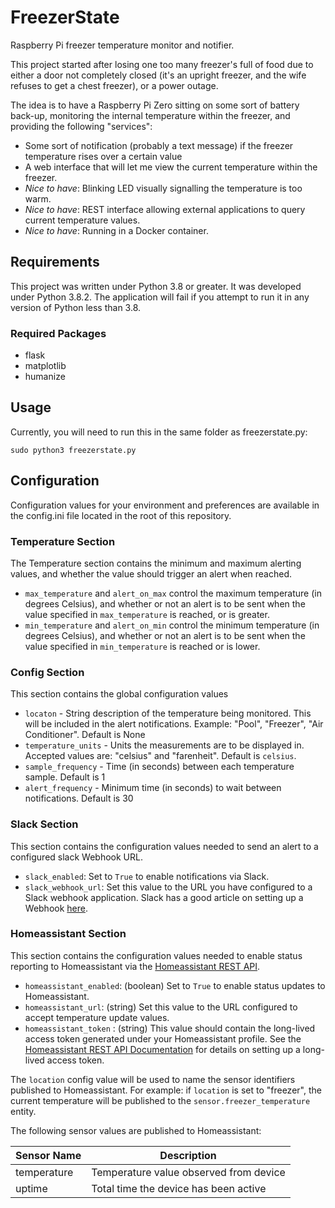 # FreezerState
Raspberry Pi freezer temperature monitor and notifier.

This project started after losing one too many freezer's full of food due to either a door not completely closed (it's an upright freezer, and the wife refuses to get a chest freezer), or a power outage.

The idea is to have a Raspberry Pi Zero sitting on some sort of battery back-up, monitoring the internal temperature within the freezer, and providing the following "services":

* Some sort of notification (probably a text message) if the freezer temperature rises over a certain value
* A web interface that will let me view the current temperature within the freezer.
* _Nice to have_: Blinking LED visually signalling the temperature is too warm.
* _Nice to have_: REST interface allowing external applications to query current temperature values.
* _Nice to have_: Running in a Docker container.


## Requirements

This project was written under Python 3.8 or greater. It was developed under Python 3.8.2. The application will fail if you attempt to run it in any version of Python less than 3.8.

### Required Packages

* flask
* matplotlib
* humanize

## Usage

Currently, you will need to run this in the same folder as freezerstate.py:

```
sudo python3 freezerstate.py
```

## Configuration

Configuration values for your environment and preferences are available in the config.ini file located in the root of this repository.

### Temperature Section

The Temperature section contains the minimum and maximum alerting values, and whether the value should trigger an alert when reached.

- `max_temperature` and `alert_on_max` control the maximum temperature (in degrees Celsius), and whether or not an alert is to be sent when the value specified in `max_temperature` is reached, or is greater.
- `min_temperature` and `alert_on_min` control the minimum temperature (in degrees Celsius), and whether or not an alert is to be sent when the value specified in `min_temperature` is reached or is lower.

### Config Section

This section contains the global configuration values

- `locaton` - String description of the temperature being monitored. This will be included in the alert notifications. Example: "Pool", "Freezer", "Air Conditioner". Default is None
- `temperature_units` - Units the measurements are to be displayed in. Accepted values are: "celsius" and "farenheit". Default is `celsius`.
- `sample_frequency` - Time (in seconds) between each temperature sample. Default is 1
- `alert_frequency` - Minimum time (in seconds) to wait between notifications. Default is 30

### Slack Section

This section contains the configuration values needed to send an alert to a configured slack Webhook URL.

- `slack_enabled`: Set to `True` to enable notifications via Slack.
- `slack_webhook_url`: Set this value to the URL you have configured to a Slack webhook application. Slack has a good article on setting up a Webhook [here](https://api.slack.com/messaging/webhooks).

### Homeassistant Section

This section contains the configuration values needed to enable status reporting to Homeassistant via the [Homeassistant REST API](https://developers.home-assistant.io/docs/api/rest/).

- `homeassistant_enabled`: (boolean) Set to `True` to enable status updates to Homeassistant.
- `homeassistant_url`: (string) Set this value to the URL configured to accept temperature update values. 
- `homeassistant_token` : (string) This value should contain the long-lived access token generated under your Homeassistant profile. See the [Homeassistant REST API Documentation](https://developers.home-assistant.io/docs/api/rest/) for details on setting up a long-lived access token.

The `location` config value will be used to name the sensor identifiers published to Homeassistant. For example: if `location` is set to "freezer", the current temperature will be published to the `sensor.freezer_temperature` entity.

The following sensor values are published to Homeassistant:

| Sensor Name | Description                            |
|-------------|----------------------------------------|
| temperature | Temperature value observed from device |
| uptime      | Total time the device has been active  |
